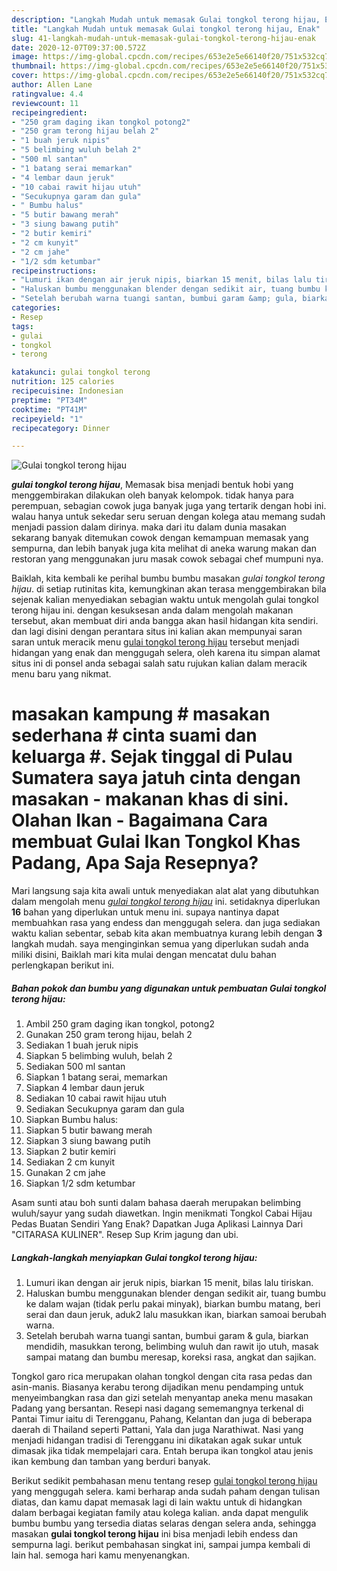 ```yaml
---
description: "Langkah Mudah untuk memasak Gulai tongkol terong hijau, Enak"
title: "Langkah Mudah untuk memasak Gulai tongkol terong hijau, Enak"
slug: 41-langkah-mudah-untuk-memasak-gulai-tongkol-terong-hijau-enak
date: 2020-12-07T09:37:00.572Z
image: https://img-global.cpcdn.com/recipes/653e2e5e66140f20/751x532cq70/gulai-tongkol-terong-hijau-foto-resep-utama.jpg
thumbnail: https://img-global.cpcdn.com/recipes/653e2e5e66140f20/751x532cq70/gulai-tongkol-terong-hijau-foto-resep-utama.jpg
cover: https://img-global.cpcdn.com/recipes/653e2e5e66140f20/751x532cq70/gulai-tongkol-terong-hijau-foto-resep-utama.jpg
author: Allen Lane
ratingvalue: 4.4
reviewcount: 11
recipeingredient:
- "250 gram daging ikan tongkol potong2"
- "250 gram terong hijau belah 2"
- "1 buah jeruk nipis"
- "5 belimbing wuluh belah 2"
- "500 ml santan"
- "1 batang serai memarkan"
- "4 lembar daun jeruk"
- "10 cabai rawit hijau utuh"
- "Secukupnya garam dan gula"
- " Bumbu halus"
- "5 butir bawang merah"
- "3 siung bawang putih"
- "2 butir kemiri"
- "2 cm kunyit"
- "2 cm jahe"
- "1/2 sdm ketumbar"
recipeinstructions:
- "Lumuri ikan dengan air jeruk nipis, biarkan 15 menit, bilas lalu tiriskan."
- "Haluskan bumbu menggunakan blender dengan sedikit air, tuang bumbu ke dalam wajan (tidak perlu pakai minyak), biarkan bumbu matang, beri serai dan daun jeruk, aduk2 lalu masukkan ikan, biarkan samoai berubah warna."
- "Setelah berubah warna tuangi santan, bumbui garam &amp; gula, biarkan mendidih, masukkan terong, belimbing wuluh dan rawit ijo utuh, masak sampai matang dan bumbu meresap, koreksi rasa, angkat dan sajikan."
categories:
- Resep
tags:
- gulai
- tongkol
- terong

katakunci: gulai tongkol terong 
nutrition: 125 calories
recipecuisine: Indonesian
preptime: "PT34M"
cooktime: "PT41M"
recipeyield: "1"
recipecategory: Dinner

---
```



![Gulai tongkol terong hijau](https://img-global.cpcdn.com/recipes/653e2e5e66140f20/751x532cq70/gulai-tongkol-terong-hijau-foto-resep-utama.jpg)

<b><i>gulai tongkol terong hijau</i></b>, Memasak bisa menjadi bentuk hobi yang menggembirakan dilakukan oleh banyak kelompok. tidak hanya para perempuan, sebagian cowok juga banyak juga yang tertarik dengan hobi ini. walau hanya untuk sekedar seru seruan dengan kolega atau memang sudah menjadi passion dalam dirinya. maka dari itu dalam dunia masakan sekarang banyak ditemukan cowok dengan kemampuan memasak yang sempurna, dan lebih banyak juga kita melihat di aneka warung makan dan restoran yang menggunakan juru masak cowok sebagai chef mumpuni nya.

Baiklah, kita kembali ke perihal bumbu bumbu masakan <i>gulai tongkol terong hijau</i>. di setiap rutinitas kita, kemungkinan akan terasa menggembirakan bila sejenak kalian menyediakan sebagian waktu untuk mengolah gulai tongkol terong hijau ini. dengan kesuksesan anda dalam mengolah makanan tersebut, akan membuat diri anda bangga akan hasil hidangan kita sendiri. dan lagi disini dengan perantara situs ini kalian akan mempunyai saran saran untuk meracik menu <u>gulai tongkol terong hijau</u> tersebut menjadi hidangan yang enak dan menggugah selera, oleh karena itu simpan alamat situs ini di ponsel anda sebagai salah satu rujukan kalian dalam meracik menu baru yang nikmat.

# masakan kampung # masakan sederhana # cinta suami dan keluarga #. Sejak tinggal di Pulau Sumatera saya jatuh cinta dengan masakan - makanan khas di sini. Olahan Ikan - Bagaimana Cara membuat Gulai Ikan Tongkol Khas Padang, Apa Saja Resepnya?


Mari langsung saja kita awali untuk menyediakan alat alat yang dibutuhkan dalam mengolah menu <u><i>gulai tongkol terong hijau</i></u> ini. setidaknya diperlukan <b>16</b> bahan yang diperlukan untuk menu ini. supaya nantinya dapat membuahkan rasa yang endess dan menggugah selera. dan juga sediakan waktu kalian sebentar, sebab kita akan membuatnya kurang lebih dengan <b>3</b> langkah mudah. saya menginginkan semua yang diperlukan sudah anda miliki disini, Baiklah mari kita mulai dengan mencatat dulu bahan perlengkapan berikut ini.

<!--inarticleads1-->

##### Bahan pokok dan bumbu yang digunakan untuk pembuatan Gulai tongkol terong hijau:

1. Ambil 250 gram daging ikan tongkol, potong2
1. Gunakan 250 gram terong hijau, belah 2
1. Sediakan 1 buah jeruk nipis
1. Siapkan 5 belimbing wuluh, belah 2
1. Sediakan 500 ml santan
1. Siapkan 1 batang serai, memarkan
1. Siapkan 4 lembar daun jeruk
1. Sediakan 10 cabai rawit hijau utuh
1. Sediakan Secukupnya garam dan gula
1. Siapkan  Bumbu halus:
1. Siapkan 5 butir bawang merah
1. Siapkan 3 siung bawang putih
1. Siapkan 2 butir kemiri
1. Sediakan 2 cm kunyit
1. Gunakan 2 cm jahe
1. Siapkan 1/2 sdm ketumbar


Asam sunti atau boh sunti dalam bahasa daerah merupakan belimbing wuluh/sayur yang sudah diawetkan. Ingin menikmati Tongkol Cabai Hijau Pedas Buatan Sendiri Yang Enak? Dapatkan Juga Aplikasi Lainnya Dari &#34;CITARASA KULINER&#34;. Resep Sup Krim jagung dan ubi. 

<!--inarticleads2-->

##### Langkah-langkah menyiapkan Gulai tongkol terong hijau:

1. Lumuri ikan dengan air jeruk nipis, biarkan 15 menit, bilas lalu tiriskan.
1. Haluskan bumbu menggunakan blender dengan sedikit air, tuang bumbu ke dalam wajan (tidak perlu pakai minyak), biarkan bumbu matang, beri serai dan daun jeruk, aduk2 lalu masukkan ikan, biarkan samoai berubah warna.
1. Setelah berubah warna tuangi santan, bumbui garam &amp; gula, biarkan mendidih, masukkan terong, belimbing wuluh dan rawit ijo utuh, masak sampai matang dan bumbu meresap, koreksi rasa, angkat dan sajikan.


Tongkol garo rica merupakan olahan tongkol dengan cita rasa pedas dan asin-manis. Biasanya kerabu terong dijadikan menu pendamping untuk menyeimbangkan rasa dan gizi setelah menyantap aneka menu masakan Padang yang bersantan. Resepi nasi dagang sememangnya terkenal di Pantai Timur iaitu di Terengganu, Pahang, Kelantan dan juga di beberapa daerah di Thailand seperti Pattani, Yala dan juga Narathiwat. Nasi yang menjadi hidangan tradisi di Terengganu ini dikatakan agak sukar untuk dimasak jika tidak mempelajari cara. Entah berupa ikan tongkol atau jenis ikan kembung dan tamban yang berduri banyak. 

Berikut sedikit pembahasan menu tentang resep <u>gulai tongkol terong hijau</u> yang menggugah selera. kami berharap anda sudah paham dengan tulisan diatas, dan kamu dapat memasak lagi di lain waktu untuk di hidangkan dalam berbagai kegiatan family atau kolega kalian. anda dapat mengulik bumbu bumbu yang tersedia diatas selaras dengan selera anda, sehingga masakan <b>gulai tongkol terong hijau</b> ini bisa menjadi lebih endess dan sempurna lagi. berikut pembahasan singkat ini, sampai jumpa kembali di lain hal. semoga hari kamu menyenangkan.
